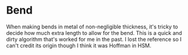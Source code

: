 ﻿# Bend

When making bends in metal of non-negligible thickness, it's tricky to 
decide how much extra length to allow for the bend. This is a quick and 
dirty algorithm that's worked for me in the past. I lost the reference 
so I can't credit its origin though I think it was Hoffman in HSM.
